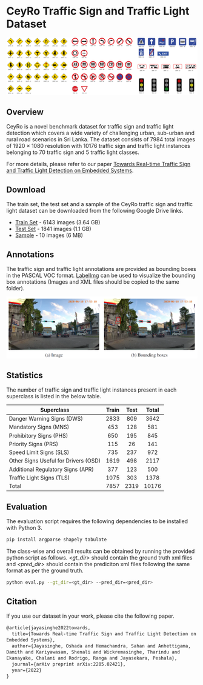 # CeyRo Traffic Sign and Traffic Light Dataset

![classes_grid](https://github.com/oshadajay/CeyRo/blob/main/figures/classes_grid.png)

## Overview

CeyRo is a novel benchmark dataset for traffic sign and traffic light detection which covers a wide variety of challenging urban, sub-urban and rural road scenarios in Sri Lanka. 
The dataset consists of 7984 total images of 1920 &times; 1080 resolution with 10176 traffic sign and traffic light instances belonging to 70 traffic sign and 5 traffic light classes. 

For more details, please refer to our paper [Towards Real-time Traffic Sign and Traffic Light Detection on Embedded Systems](https://arxiv.org/abs/2205.02421).

## Download

The train set, the test set and a sample of the CeyRo traffic sign and traffic light dataset can be downloaded from the following Google Drive links.
* [Train Set](https://drive.google.com/file/d/105J3fU3G_ujxNCFp9KX3u_PnbGcCkhXa/) - 6143 images (3.64 GB)
* [Test Set](https://drive.google.com/file/d/1MHqePR3ShjCh6GdpUKHbFpGyMztqAR6A/) - 1841 images (1.1 GB)
* [Sample](https://drive.google.com/file/d/1DIZWkK2qsnZ113zy3ESlUA68q937z6-G/) - 10 images (6 MB)

## Annotations

The traffic sign and traffic light annotations are provided as bounding boxes in the PASCAL VOC format.
[LabelImg](https://github.com/tzutalin/labelImg) can be used to visualize the bounding box annotations (Images and XML files should be copied to the same folder).

![annotation_format](https://github.com/oshadajay/CeyRo/blob/main/figures/annotation_format.png)

## Statistics

The number of traffic sign and traffic light instances present in each superclass is listed in the below table.

| Superclass | Train | Test | Total |
|----------|:------------------:|:-----------------:|:----------------------:|
|Danger Warning Signs (DWS) |2833 |809 |3642|
|Mandatory Signs (MNS) |453 |128 |581|
|Prohibitory Signs (PHS) |650 |195 |845|
|Priority Signs (PRS) |115 |26 |141|
|Speed Limit Signs (SLS) |735 |237 |972|
|Other Signs Useful for Drivers (OSD) |1619| 498| 2117|
|Additional Regulatory Signs (APR) |377 |123 |500|
|Traffic Light Signs (TLS) |1075| 303 |1378|
|Total |7857 |2319| 10176|

## Evaluation

The evaluation script requires the following dependencies to be installed with Python 3.

```bash
pip install argparse shapely tabulate
```

The class-wise and overall results can be obtained by running the provided python script as follows. *<gt_dir>* should
contain the ground truth xml files and *<pred_dir>* should contain the prediciton xml files following the same format as per the ground truth.

```bash
python eval.py --gt_dir=<gt_dir> --pred_dir=<pred_dir>
```

## Citation

If you use our dataset in your work, please cite the following paper.
```
@article{jayasinghe2022towards,
  title={Towards Real-time Traffic Sign and Traffic Light Detection on Embedded Systems},
  author={Jayasinghe, Oshada and Hemachandra, Sahan and Anhettigama, Damith and Kariyawasam, Shenali and Wickremasinghe, Tharindu and Ekanayake, Chalani and Rodrigo, Ranga and Jayasekara, Peshala},
  journal={arXiv preprint arXiv:2205.02421},
  year={2022}
}
```